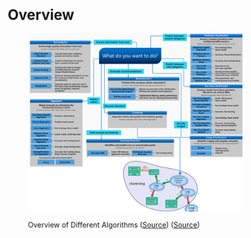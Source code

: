 # Overview

<figure><img src="../_build/html/_images/image261.PNG" alt=""><figcaption><p>Overview of Different Algorithms (<a href="https://learn.microsoft.com/en-us/azure/machine-learning/algorithm-cheat-sheet">Source</a>) (<a href="https://scikit-learn.org/stable/tutorial/machine_learning_map/">Source</a>)</p></figcaption></figure>

